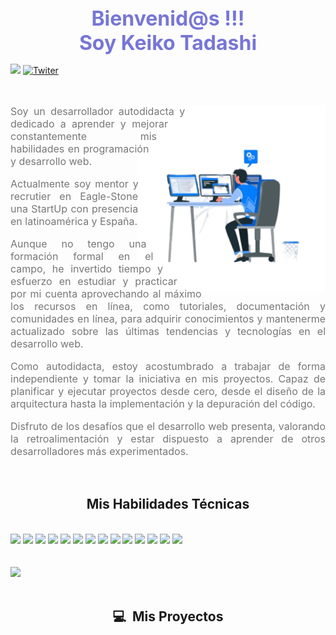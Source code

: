 <h1 align="center" style='margin: 0; font-size: 2rem; text-align: center; color: #7776d6;'>Bienvenid@s !!!</h1>
<h2 align="center" style='margin: 0; font-size: 2rem; text-align: center; color: #7776d6;'>Soy Keiko Tadashi</h2>

![](https://komarev.com/ghpvc/?username=k-tadashi-github-ktadashi&color=blue&style=plastic&label=Profile+View)
    <a
		href="https://wa.me/542615370075"
		target="-blank"
		reel="noopener"
	>
		<img
			src="https://img.shields.io/badge/WhatsApp-25D366?style=plastic&logo=whatsapp&logoColor=white&link=https://api.whatsapp.com/send?phone=%2B542615370075&text=Hola%20Daniel%20!!!%20Me%20podr%C3%ADas%20ayudar%20?"
			alt="Twiter"
		/>
	</a>



<br>
<section style='padding: 0; text-align: justify; color: #f1ebeb;'>
    <img width="300" height="300" align="right" src="https://raw.githubusercontent.com/Kapelu/Kapelu/main/public/png/README-acerca.png" alt="Acerca de mi" style='shape-outside: circle();'>
    <p style='font-size: 1rem;color: #777;'>
    Soy un desarrollador autodidacta y dedicado a aprender y mejorar 
    constantemente mis habilidades en programación y desarrollo web.
    </p>
    <p style='font-size: 1rem;color: #777;'>
    Actualmente soy mentor y recrutier en Eagle-Stone una StartUp con presencia en latinoamérica 
    y España.
    </p>
    <p style='font-size: 1rem;color: #777;'>
    Aunque no tengo una formación formal en el campo, he invertido tiempo y 
    esfuerzo en estudiar y practicar por mi cuenta aprovechando al máximo los recursos 
    en línea, como tutoriales, documentación y comunidades en línea, para adquirir 
    conocimientos y mantenerme actualizado sobre las últimas tendencias y tecnologías 
    en el desarrollo web.
    </p>
    <p style='font-size: 1rem;color: #777;'>
    Como autodidacta, estoy acostumbrado a trabajar de forma independiente y tomar la 
    iniciativa en mis proyectos. Capaz de planificar y ejecutar proyectos desde cero, 
    desde el diseño de la arquitectura hasta la implementación y la depuración del código.
    </p> 
    <p style='font-size: 1rem;color: #777;'>
    Disfruto de los desafíos que el desarrollo web presenta, valorando la retroalimentación 
    y estar dispuesto a aprender de otros desarrolladores más experimentados. 
    </p>
</section>
<br>
<section>
    <h2 align="center">Mis Habilidades Técnicas</h2>
    <br>
	<img src="https://img.shields.io/badge/-Ubuntu-333333?style=flat&logo=Ubuntu"/>
	<img src="https://img.shields.io/badge/-Git-333333?style=flat&logo=git" />
	<img src="https://img.shields.io/badge/-GitHub-333333?style=flat&logo=github" />
	<img src="https://img.shields.io/badge/-HTML5-333333?style=flat&logo=HTML5" />
	<img src="https://img.shields.io/badge/-CSS-333333?style=flat&logo=CSS3&logoColor=1572B6" />
	<img src="https://img.shields.io/badge/-JavaScript-333333?style=flat&logo=javascript" />
	<!-- <img src="https://img.shields.io/badge/-typescript.js-333333?style=flat&logo=typescript" /> -->
	<img src="https://img.shields.io/badge/-bootrstap.js-333333?style=flat&logo=bootstrap" />
	<img src="https://img.shields.io/badge/-Node.js-333333?style=flat&logo=node.js" />
	<!-- <img src="https://img.shields.io/badge/-sass.js-333333?style=flat&logo=sass" />
	<img src="https://img.shields.io/badge/-less.js-333333?style=flat&logo=less" /> -->
	<img src="https://img.shields.io/badge/-express.js-333333?style=flat&logo=express" />
	<img src="https://img.shields.io/badge/-axios.js-333333?style=flat&logo=axios" />
	<img src="https://img.shields.io/badge/-nomgodb.js-333333?style=flat&logo=mongodb" />
	<img src="https://img.shields.io/badge/-Markdown-333333?style=flat&logo=markdown" />
	<img src="https://img.shields.io/badge/-npm.js-333333?style=flat&logo=npm" />
	<img src="https://img.shields.io/badge/-figma-333333?style=flat&logo=figma" />
    <br><br><br>
    <div>
    <a href="https://github.com/Kapelu/github-readme-stats">
		<img src="https://github-readme-stats.vercel.app/api/top-langs/?username=Kapelu&custom_title=Lenguajes%20mas%20usados&theme=calm&card_width=850" />
    </div>
	</a>
</section>
<br>
<h2 align="center">💻 &nbsp;Mis Proyectos</h2>
